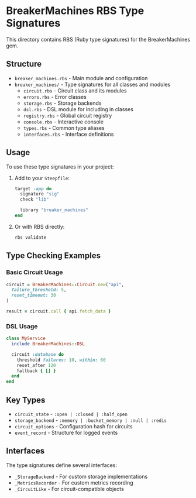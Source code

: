 # BreakerMachines RBS Type Signatures

This directory contains RBS (Ruby type signatures) for the BreakerMachines gem.

## Structure

- `breaker_machines.rbs` - Main module and configuration
- `breaker_machines/` - Type signatures for all classes and modules
  - `circuit.rbs` - Circuit class and its modules
  - `errors.rbs` - Error classes
  - `storage.rbs` - Storage backends
  - `dsl.rbs` - DSL module for including in classes
  - `registry.rbs` - Global circuit registry
  - `console.rbs` - Interactive console
  - `types.rbs` - Common type aliases
  - `interfaces.rbs` - Interface definitions

## Usage

To use these type signatures in your project:

1. Add to your `Steepfile`:
   ```ruby
   target :app do
     signature "sig"
     check "lib"

     library "breaker_machines"
   end
   ```

2. Or with RBS directly:
   ```bash
   rbs validate
   ```

## Type Checking Examples

### Basic Circuit Usage
```ruby
circuit = BreakerMachines::Circuit.new("api",
  failure_threshold: 5,
  reset_timeout: 30
)

result = circuit.call { api.fetch_data }
```

### DSL Usage
```ruby
class MyService
  include BreakerMachines::DSL

  circuit :database do
    threshold failures: 10, within: 60
    reset_after 120
    fallback { [] }
  end
end
```

## Key Types

- `circuit_state` - `:open | :closed | :half_open`
- `storage_backend` - `:memory | :bucket_memory | :null | :redis`
- `circuit_options` - Configuration hash for circuits
- `event_record` - Structure for logged events

## Interfaces

The type signatures define several interfaces:
- `_StorageBackend` - For custom storage implementations
- `_MetricsRecorder` - For custom metrics recording
- `_CircuitLike` - For circuit-compatible objects